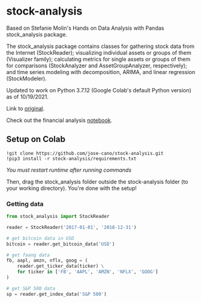 # stock-analysis
Based on Stefanie Molin's Hands on Data Analysis with Pandas stock_analysis package.

The stock_analysis package contains classes for gathering 
stock data from the Internet (StockReader); visualizing individual assets or groups of 
them (Visualizer family); calculating metrics for single assets or groups of them for 
comparisons (StockAnalyzer and AssetGroupAnalyzer, respectively); and time 
series modeling with decomposition, ARIMA, and linear regression (StockModeler).

Updated to work on Python 3.7.12 (Google Colab's default Python version) as of 10/19/2021.

Link to [original][1].

Check out the financial analysis [notebook][2].

[1]: https://github.com/stefmolin/stock-analysis/tree/2nd_edition

[2]: https://nbviewer.org/github/jose-cano/Exploring-data/blob/main/financial_analysis.ipynb

## Setup on Colab
```shell
!git clone https://github.com/jose-cano/stock-analysis.git
!pip3 install -r stock-analysis/requirements.txt
```
*You must restart runtime after running commands*

Then, drag the stock_analysis folder outside the stock-analysis folder (to your working directory).
You're done with the setup!

### Getting data
```python
from stock_analysis import StockReader

reader = StockReader('2017-01-01', '2018-12-31')

# get bitcoin data in USD
bitcoin = reader.get_bitcoin_data('USD')

# get faang data
fb, aapl, amzn, nflx, goog = (
    reader.get_ticker_data(ticker) \
    for ticker in ['FB', 'AAPL', 'AMZN', 'NFLX', 'GOOG']
)

# get S&P 500 data
sp = reader.get_index_data('S&P 500')
```
